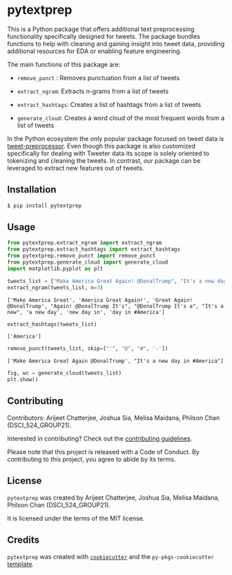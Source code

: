 # pytextprep

This is a Python package that offers additional text preprocessing functionality specifically designed for tweets. The package bundles functions to help with cleaning and gaining insight into tweet data, providing additional resources for EDA or enabling feature engineering.


The main functions of this package are:

- `remove_punct` : Removes punctuation from a list of tweets
    
- `extract_ngram`: Extracts n-grams from a list of tweets
    
- `extract_hashtags`: Creates a list of hashtags from a list of tweets
    
- `generate_cloud`: Creates a word cloud of the most frequent words from a list of tweets


In the Python ecosystem the only popular package focused on tweet data is [tweet-preprocessor](https://pypi.org/project/tweet-preprocessor/). Even though this package is also customized specifically for dealing with Tweeter data its scope is solely oriented to tokenizing and cleaning the tweets. In contrast, our package can be leveraged to extract new features out of tweets.

## Installation

```bash
$ pip install pytextprep
```

## Usage

```python
from pytextprep.extract_ngram import extract_ngram
from pytextprep.extract_hashtags import extract_hashtags
from pytextprep.remove_punct import remove_punct
from pytextprep.generate_cloud import generate_cloud
import matplotlib.pyplot as plt

tweets_list = ["Make America Great Again! @DonalTrump", "It's a new day in #America"]
extract_ngram(tweets_list, n=3)
```

```
['Make America Great', 'America Great Again!', 'Great Again! @DonalTrump', "Again! @DonalTrump It's", "@DonalTrump It's a", "It's a new", 'a new day', 'new day in', 'day in #America']
```

```python
extract_hashtags(tweets_list)
```

```
['America']
```

```python
remove_punct(tweets_list, skip=["'", "@", "#", '-'])
```

```
['Make America Great Again @DonalTrump', "It's a new day in #America"]
```

```python
fig, wc = generate_cloud(tweets_list)
plt.show()
```

## Contributing

Contributors: Arijeet Chatterjee, Joshua Sia, Melisa Maidana, Philson Chan (DSCI_524_GROUP21).

Interested in contributing? Check out the [contributing guidelines](https://github.com/UBC-MDS/pytextprep/blob/main/CONTRIBUTING.md). 

Please note that this project is released with a Code of Conduct. By contributing to this project, you agree to abide by its terms.

## License

`pytextprep` was created by Arijeet Chatterjee, Joshua Sia, Melisa Maidana, Philson Chan (DSCI_524_GROUP21). 

It is licensed under the terms of the MIT license.

## Credits

`pytextprep` was created with [`cookiecutter`](https://cookiecutter.readthedocs.io/en/latest/) and the `py-pkgs-cookiecutter` [template](https://github.com/py-pkgs/py-pkgs-cookiecutter).
